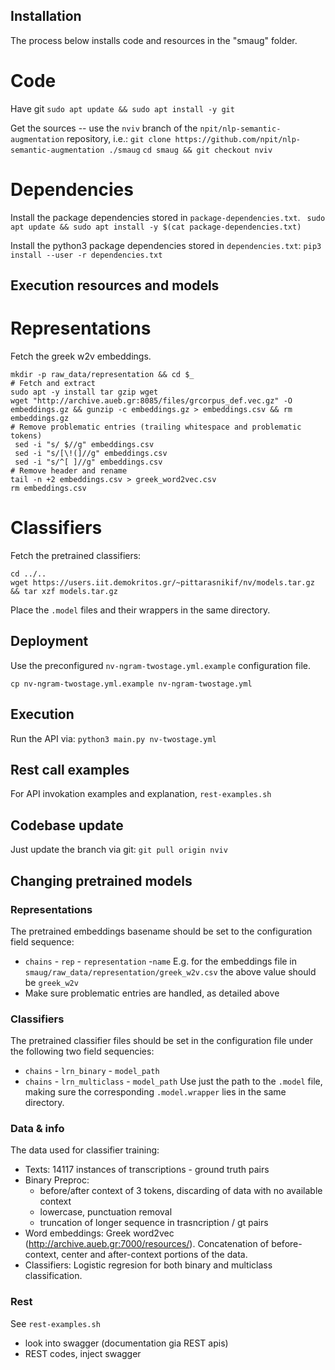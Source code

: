 ## Installation
The process below installs code and resources in the "smaug" folder.

# Code
Have git
`sudo apt update && sudo apt install -y git`

Get the sources -- use the `nviv` branch of the `npit/nlp-semantic-augmentation` repository, i.e.:
`git clone https://github.com/npit/nlp-semantic-augmentation ./smaug`
`cd smaug && git checkout nviv`


# Dependencies
Install the package dependencies stored in `package-dependencies.txt`.
``` sudo apt update && sudo apt install -y $(cat package-dependencies.txt)```

Install the python3 package dependencies stored in `dependencies.txt`:
```pip3 install --user -r dependencies.txt```


## Execution resources and models

# Representations
Fetch the greek w2v embeddings.
```
mkdir -p raw_data/representation && cd $_
# Fetch and extract
sudo apt -y install tar gzip wget
wget "http://archive.aueb.gr:8085/files/grcorpus_def.vec.gz" -O embeddings.gz && gunzip -c embeddings.gz > embeddings.csv && rm embeddings.gz
# Remove problematic entries (trailing whitespace and problematic tokens)
 sed -i "s/ $//g" embeddings.csv
 sed -i "s/[\!(]//g" embeddings.csv
 sed -i "s/^[ ]//g" embeddings.csv
# Remove header and rename
tail -n +2 embeddings.csv > greek_word2vec.csv
rm embeddings.csv
```

# Classifiers
Fetch the pretrained classifiers:
```
cd ../..
wget https://users.iit.demokritos.gr/~pittarasnikif/nv/models.tar.gz && tar xzf models.tar.gz
```
Place the `.model` files and their wrappers in the same directory.


## Deployment

Use the preconfigured `nv-ngram-twostage.yml.example` configuration file.
```
cp nv-ngram-twostage.yml.example nv-ngram-twostage.yml
```
## Execution
Run the API via:
`python3 main.py nv-twostage.yml`
## Rest call examples
For API invokation examples and explanation, `rest-examples.sh`

## Codebase update
Just update the branch via git:
`git pull origin nviv`

## Changing pretrained models

### Representations
The pretrained embeddings basename should be set to the configuration field sequence:
- `chains` - `rep` - `representation` -`name`
   E.g. for the embeddings file in `smaug/raw_data/representation/greek_w2v.csv` the above value should be `greek_w2v`
- Make sure problematic entries are handled, as detailed above

### Classifiers
The pretrained classifier files should be set in the configuration file under the following two field sequencies:
- `chains` - `lrn_binary` - `model_path`
- `chains` - `lrn_multiclass` - `model_path`
Use just the path to the `.model` file, making sure the corresponding `.model.wrapper` lies in the same directory.

### Data & info
The data used for classifier training:
- Texts: 14117 instances of transcriptions - ground truth pairs
- Binary Preproc:
   - before/after context of 3 tokens, discarding of data with no available context
   - lowercase, punctuation removal
   - truncation of longer sequence in trasncription / gt pairs
- Word embeddings: Greek word2vec (http://archive.aueb.gr:7000/resources/). Concatenation of before-context, center and after-context portions of the data.
- Classifiers: Logistic regresion for both binary and multiclass classification.

### Rest
See `rest-examples.sh`

- look into swagger (documentation gia REST apis)
- REST codes, inject swagger

